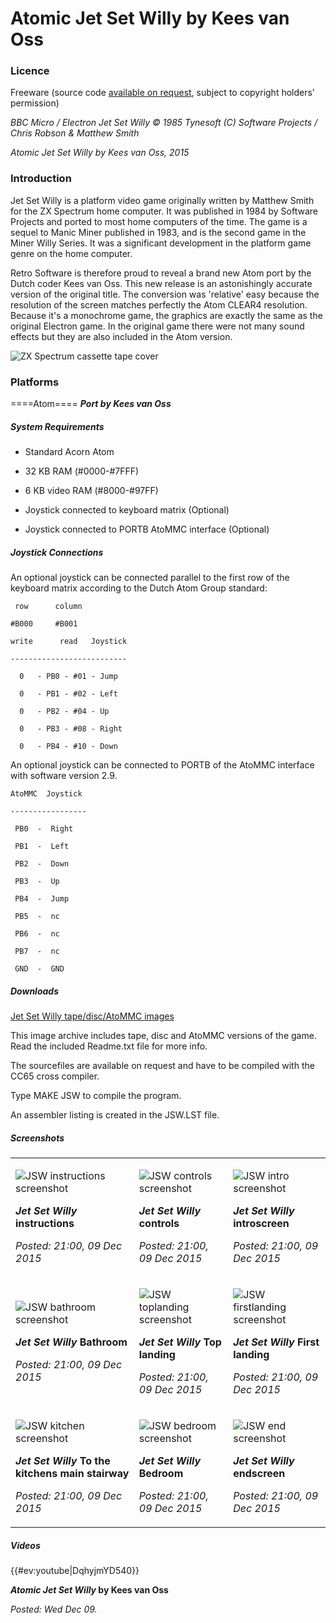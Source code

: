 # Atomic Jet Set Willy by Kees van Oss

### Licence

Freeware (source code [available on request](mailto:contact@retrosoftware.co.uk), subject to copyright holders' permission)

_BBC Micro / Electron Jet Set Willy © 1985 Tynesoft (C) Software Projects / Chris Robson & Matthew Smith_

_Atomic Jet Set Willy by Kees van Oss, 2015_

### Introduction

Jet Set Willy is a platform video game originally written by Matthew Smith for the ZX Spectrum home computer. It was published in 1984 by Software Projects and ported to most home computers of the time. The game is a sequel to Manic Miner published in 1983, and is the second game in the Miner Willy Series. It was a significant development in the platform game genre on the home computer.

Retro Software is therefore proud to reveal a brand new Atom port by the Dutch coder Kees van Oss. This new release is an astonishingly accurate version of the original title. The conversion was 'relative' easy because the resolution of the screen matches perfectly the Atom CLEAR4 resolution. Because it's a monochrome game, the graphics are exactly the same as the original Electron game. In the original game there were not many sound effects but they are also included in the Atom version.

![ZX Spectrum cassette tape cover](./images/JetSet.jpg "ZX Spectrum cassette tape cover")

### Platforms

====Atom==== **_Port by Kees van Oss_**

##### System Requirements

- Standard Acorn Atom

- 32 KB RAM (\#0000-\#7FFF)

- 6 KB video RAM (\#8000-\#97FF)

- Joystick connected to keyboard matrix (Optional)

- Joystick connected to PORTB AtoMMC interface (Optional)

##### Joystick Connections

An optional joystick can be connected parallel to the first row of the keyboard matrix according to the Dutch Atom Group standard:

` row      column`

`#B000     #B001`

`write      read   Joystick`

`--------------------------`

`  0   - PB0 - #01 - Jump`

`  0   - PB1 - #02 - Left`

`  0   - PB2 - #04 - Up`

`  0   - PB3 - #08 - Right`

`  0   - PB4 - #10 - Down`

An optional joystick can be connected to PORTB of the AtoMMC interface with software version 2.9.

`AtoMMC  Joystick`

`-----------------`

` PB0  -  Right`

` PB1  -  Left`

` PB2  -  Down`

` PB3  -  Up`

` PB4  -  Jump`

` PB5  -  nc`

` PB6  -  nc`

` PB7  -  nc`

` GND  -  GND`

##### Downloads

[Jet Set Willy tape/disc/AtoMMC images](./images/JSW.zip "wikilink")

This image archive includes tape, disc and AtoMMC versions of the game. Read the included Readme.txt file for more info.

The sourcefiles are available on request and have to be compiled with the CC65 cross compiler.

Type MAKE JSW to compile the program.

An assembler listing is created in the JSW.LST file.

##### Screenshots

<table>

<tbody>

<tr class="odd">

<td><p><img src="JSW-instructions.png" title="fig:JSW instructions screenshot" alt="JSW instructions screenshot" /><br />

<strong><em>Jet Set Willy</em> instructions</strong><br />

<em>Posted: 21:00, 09 Dec 2015</em></p></td>

<td><p><img src="JSW-controls.png" title="fig:JSW controls screenshot" alt="JSW controls screenshot" /><br />

<strong><em>Jet Set Willy</em> controls</strong><br />

<em>Posted: 21:00, 09 Dec 2015</em></p></td>

<td><p><img src="JSW-intro.png" title="fig:JSW intro screenshot" alt="JSW intro screenshot" /><br />

<strong><em>Jet Set Willy</em> introscreen</strong><br />

<em>Posted: 21:00, 09 Dec 2015</em></p></td>

</tr>

<tr class="even">

<td><p><img src="JSW-bathroom.png" title="fig:JSW bathroom screenshot" alt="JSW bathroom screenshot" /><br />

<strong><em>Jet Set Willy</em> Bathroom</strong><br />

<em>Posted: 21:00, 09 Dec 2015</em></p></td>

<td><p><img src="JSW-toplanding.png" title="fig:JSW toplanding screenshot" alt="JSW toplanding screenshot" /><br />

<strong><em>Jet Set Willy</em> Top landing</strong><br />

<em>Posted: 21:00, 09 Dec 2015</em></p></td>

<td><p><img src="JSW-firstlanding.png" title="fig:JSW firstlanding screenshot" alt="JSW firstlanding screenshot" /><br />

<strong><em>Jet Set Willy</em> First landing</strong><br />

<em>Posted: 21:00, 09 Dec 2015</em></p></td>

</tr>

<tr class="odd">

<td><p><img src="JSW-kitchen.png" title="fig:JSW kitchen screenshot" alt="JSW kitchen screenshot" /><br />

<strong><em>Jet Set Willy</em> To the kitchens main stairway</strong><br />

<em>Posted: 21:00, 09 Dec 2015</em></p></td>

<td><p><img src="JSW-bedroom.png" title="fig:JSW bedroom screenshot" alt="JSW bedroom screenshot" /><br />

<strong><em>Jet Set Willy</em> Bedroom</strong><br />

<em>Posted: 21:00, 09 Dec 2015</em></p></td>

<td><p><img src="JSW-end.png" title="fig:JSW end screenshot" alt="JSW end screenshot" /><br />

<strong><em>Jet Set Willy</em> endscreen</strong><br />

<em>Posted: 21:00, 09 Dec 2015</em></p></td>

</tr>

</tbody>

</table>

##### Videos

{{\#ev:youtube|DqhyjmYD540}}

**_Atomic Jet Set Willy_ by Kees van Oss**

_Posted: Wed Dec 09._
